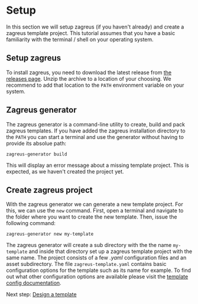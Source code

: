 # Setup
In this section we will setup zagreus (if you haven't already) and create a zagreus template project. This tutorial assumes that you have a basic familiarity with the terminal / shell on your operating system.

## Setup zagreus
To install zagreus, you need to download the latest release from [the releases page](https://github.com/mariokaufmann/zagreus/releases/latest). Unzip the archive to a location of your choosing. We recommend to add that location to the `PATH` environment variable on your system.

## Zagreus generator
The zagreus generator is a command-line utility to create, build and pack zagreus templates. If you have added the zagreus installation directory to the `PATH` you can start a terminal and use the generator without having to provide its absolue path:
```
zagreus-generator build
```
This will display an error message about a missing template project. This is expected, as we haven't created the project yet.

## Create zagreus project
With the zagreus generator we can generate a new template project. For this, we can use the `new` command. First, open a terminal and navigate to the folder where you want to create the new template. Then, issue the following command:
```
zagreus-generator new my-template
```
The zagreus generator will create a sub directory with the the name `my-template` and inside that directory set up a zagreus template project with the same name. The project consists of a few _.yaml_ configuration files and an asset subdirectory.
The file `zagreus-template.yaml` contains basic configuration options for the template such as its name for example. To find out what other configuration options are available please visit the [template config documentation](../config/template.md).

Next step: [Design a template](design-template.md)

